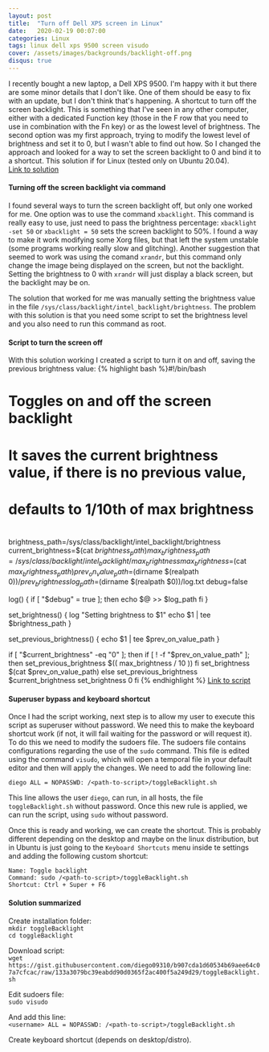 ```yaml
---
layout: post
title:  "Turn off Dell XPS screen in Linux"
date:   2020-02-19 00:07:00
categories: Linux
tags: linux dell xps 9500 screen visudo
cover: /assets/images/backgrounds/backlight-off.png
disqus: true
---
```

I recently bought a new laptop, a Dell XPS 9500. I'm happy with it but there are some minor details that I don't like. One of them should be easy to fix with an update, but I don't think that's happening. A shortcut to turn off the screen backlight. This is something that I've seen in any other computer, either with a dedicated Function key (those in the F row that you need to use in combination with the Fn key) or as the lowest level of brightness. The second option was my first approach, trying to modify the lowest level of brightness and set it to 0, but I wasn't able to find out how. So I changed the approach and looked for a way to set the screen backlight to 0 and bind it to a shortcut. This solution if for Linux (tested only on Ubuntu 20.04).  
[Link to solution](#solution-summarized)

#### Turning off the screen backlight via command
I found several ways to turn the screen backlight off, but only one worked for me. One option was to use the command `xbacklight`. This command is really easy to use, just need to pass the brightness percentage: `xbacklight -set 50` or `xbacklight = 50` sets the screen backlight to 50%. I found a way to make it work modifying some Xorg files, but that left the system unstable (some programs working really slow and glitching). Another suggestion that seemed to work was using the comand `xrandr`, but this command only change the image being displayed on the screen, but not the backlight. Setting the brightness to 0 with `xrandr` will just display a black screen, but the backlight may be on.

The solution that worked for me was manually setting the brightness value in the file `/sys/class/backlight/intel_backlight/brightness`. The problem with this solution is that you need some script to set the brightness level and you also need to run this command as root.

#### Script to turn the screen off
With this solution working I created a script to turn it on and off, saving the previous brightness value:
{% highlight bash %}#!/bin/bash
# 
# Toggles on and off the screen backlight
# 
# It saves the current brightness value, if there is no previous value, 
# defaults to 1/10th of max brightness
# 

brightness_path=/sys/class/backlight/intel_backlight/brightness
current_brightness=$(cat $brightness_path)
max_brightness_path=/sys/class/backlight/intel_backlight/max_brightness
max_brightness=$(cat $max_brightness_path)
prev_on_value_path=$(dirname $(realpath $0))/prev_brightness
log_path=$(dirname $(realpath $0))/log.txt
debug=false

log() {
    if [ "$debug" = true ]; then
        echo $@ >> $log_path
    fi
}

set_brightness() {
    log "Setting brightness to $1"
    echo $1 | tee $brightness_path
}

set_previous_brightness() {
    echo $1 | tee $prev_on_value_path
} 
    
if [ "$current_brightness" -eq "0" ]; then
    if [ ! -f "$prev_on_value_path" ]; then
        set_previous_brightness $(( max_brightness / 10 ))
    fi
    set_brightness $(cat $prev_on_value_path)
else
    set_previous_brightness $current_brightness
    set_brightness 0
fi
{% endhighlight %}
[Link to script](https://gist.github.com/diego09310/b907cda1d60534b69aee64c07a7cfcac)

#### Superuser bypass and keyboard shortcut
Once I had the script working, next step is to allow my user to execute this script as superuser without password. We need this to make the keyboard shortcut work (if not, it will fail waiting for the password or will request it). To do this we need to modify the sudoers file. The sudoers file contains configurations regarding the use of the `sudo` command. This file is edited using the command `visudo`, which will open a temporal file in your default editor and then will apply the changes. We need to add the following line:

`diego ALL = NOPASSWD: /<path-to-script>/toggleBacklight.sh`

This line allows the user `diego`, can run, in all hosts, the file `toggleBacklight.sh` without password. Once this new rule is applied, we can run the script, using `sudo` without password.

Once this is ready and working, we can create the shortcut. This is probably different depending on the desktop and maybe on the linux distribution, but in Ubuntu is just going to the `Keyboard Shortcuts` menu inside te settings and adding the following custom shortcut:

```
Name: Toggle backlight
Command: sudo /<path-to-script>/toggleBacklight.sh
Shortcut: Ctrl + Super + F6
```

#### Solution summarized
Create installation folder:  
`mkdir toggleBacklight`  
`cd toggleBacklight`

Download script:  
`wget https://gist.githubusercontent.com/diego09310/b907cda1d60534b69aee64c07a7cfcac/raw/133a3079bc39eabdd90d0365f2ac400f5a249d29/toggleBacklight.sh`

Edit sudoers file:  
`sudo visudo`

And add this line:  
`<username> ALL = NOPASSWD: /<path-to-script>/toggleBacklight.sh`

Create keyboard shortcut (depends on desktop/distro).